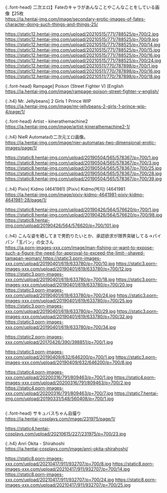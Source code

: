 ```note
```


{:.font-head}
二次エロ】Fateのキャラがあんなことやこんなことをしている画像【25枚
<br>[
https://ja.hentai-img.com/image/secondary-erotic-images-of-fates-character-doing-such-things-and-things-25/
](
https://ja.hentai-img.com/image/secondary-erotic-images-of-fates-character-doing-such-things-and-things-25/
)

https://static12.hentai-img.com/upload/20210515/771/788525/p=700/2.jpg
https://static12.hentai-img.com/upload/20210515/771/788525/p=700/9.jpg
https://static12.hentai-img.com/upload/20210515/771/788525/p=700/14.jpg
https://static12.hentai-img.com/upload/20210515/771/788525/p=700/15.jpg
https://static12.hentai-img.com/upload/20210515/771/788525/p=700/16.jpg
https://static12.hentai-img.com/upload/20210515/771/788525/p=700/24.jpg
https://static12.hentai-img.com/upload/20210511/770/787898/p=700/1.jpg
https://static12.hentai-img.com/upload/20210511/770/787898/p=700/16.jpg
https://static12.hentai-img.com/upload/20210511/770/787898/p=700/18.jpg

{:.font-head}
Rampage] Poison (Street Fighter V) [English
<br>[
https://ja.hentai-img.com/image/rampage-poison-street-fighter-v-english/
](
https://ja.hentai-img.com/image/rampage-poison-street-fighter-v-english/
)

{:.h4}
Mr. Jellybeans] 2 Girls 1 Prince WIP
<br>[
https://ja.hentai-img.com/image/mr-jellybeans-2-girls-1-prince-wip-4/page/1/
](
https://ja.hentai-img.com/image/mr-jellybeans-2-girls-1-prince-wip-4/page/1/
)

{:.font-head}
Artist - kinerathemachine2
<br>[
https://ja.hentai-img.com/image/artist-kinerathemachine2-1/
](
https://ja.hentai-img.com/image/artist-kinerathemachine2-1/
)

{:.h4}
NieR Automataの二次元エロ画像。
<br>[
https://ja.hentai-img.com/image/nier-automatas-two-dimensional-erotic-images/page/1/
](
https://ja.hentai-img.com/image/nier-automatas-two-dimensional-erotic-images/page/1/
)

https://static8.hentai-img.com/upload/20190504/565/578367/p=700/1.jpg
https://static8.hentai-img.com/upload/20190504/565/578367/p=700/3.jpg
https://static8.hentai-img.com/upload/20190504/565/578367/p=700/25.jpg
https://static8.hentai-img.com/upload/20190504/565/578367/p=700/28.jpg
https://static8.hentai-img.com/upload/20190504/565/578367/p=700/39.jpg

{:.h4}
Pixiv] Kidmo (4641981) [Pixiv] Kidmo(벅지) (4641981
<br>[
https://ja.hentai-img.com/image/pixiv-kidmo-4641981-pixiv-kidmo-4641981-28/page/1/
](
https://ja.hentai-img.com/image/pixiv-kidmo-4641981-pixiv-kidmo-4641981-28/page/1/
)

https://static8.hentai-img.com/upload/20190426/564/576620/p=700/1.jpg
https://static8.hentai-img.com/upload/20190426/564/576620/p=700/98.jpg
https://static8.hentai-img.com/upload/20190426/564/576620/p=700/101.jpg

{:.h4}
こんな姿を晒してまで男釣りたいとか、承認欲求が限界突破してる→パイパン「玉パン」の女さん
<br>[
https://ja.porn-images-xxx.com/image/man-fishing-or-want-to-expose-such-a-figure-the-need-for-approval-to-exceed-the-limit--shaved-tamapan-woman/
](
https://ja.porn-images-xxx.com/image/man-fishing-or-want-to-expose-such-a-figure-the-need-for-approval-to-exceed-the-limit--shaved-tamapan-woman/
)
https://static3.porn-images-xxx.com/upload/20190401/619/633780/p=700/10.jpg
https://static3.porn-images-xxx.com/upload/20190401/619/633780/p=700/12.jpg
https://static3.porn-images-xxx.com/upload/20190401/619/633780/p=700/18.jpg
https://static3.porn-images-xxx.com/upload/20190401/619/633780/p=700/20.jpg
https://static3.porn-images-xxx.com/upload/20190401/619/633780/p=700/24.jpg
https://static3.porn-images-xxx.com/upload/20190401/619/633780/p=700/25.jpg
https://static3.porn-images-xxx.com/upload/20190401/619/633780/p=700/29.jpg
https://static3.porn-images-xxx.com/upload/20190401/619/633780/p=700/32.jpg
https://static3.porn-images-xxx.com/upload/20190401/619/633780/p=700/34.jpg

https://static2.porn-images-xxx.com/upload/20170426/390/398851/p=700/1.jpg

https://static3.porn-images-xxx.com/upload/20190409/632/646200/p=700/1.jpg
https://static3.porn-images-xxx.com/upload/20190409/632/646200/p=700/8.jpg

https://static4.porn-images-xxx.com/upload/20200316/791/809463/p=700/1.jpg
https://static4.porn-images-xxx.com/upload/20200316/791/809463/p=700/2.jpg
https://static4.porn-images-xxx.com/upload/20200316/791/809463/p=700/7.jpg
https://static7.hentai-img.com/upload/20190331/548/560408/p=700/1.jpg

```tip
```

{:.font-head}
サキュバスちゃん自撮り
<br>[
https://ja.hentai-cosplays.com/image/231975/page/1/
](
https://ja.hentai-cosplays.com/image/231975/page/1/
)

https://static4.hentai-cosplays.com/upload/20210615/227/231975/p=700/23.jpg

{:.h4}
Anri Okita - Shirahoshi
<br>[
https://ja.hentai-cosplays.com/image/anri-okita-shirahoshi/
](
https://ja.hentai-cosplays.com/image/anri-okita-shirahoshi/
)

https://static8.porn-images-xxx.com/upload/20210417/911/932707/p=700/8.jpg
https://static8.porn-images-xxx.com/upload/20210417/911/932707/p=700/14.jpg
https://static8.porn-images-xxx.com/upload/20210417/911/932707/p=700/24.jpg
https://static8.porn-images-xxx.com/upload/20210417/911/932707/p=700/25.jpg
